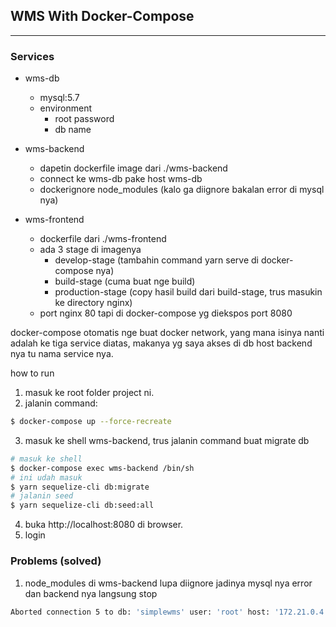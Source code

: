 ## WMS With Docker-Compose

<hr />

### Services
  - wms-db
    - mysql:5.7
    - environment
      - root password
      - db name
  
  - wms-backend
    - dapetin dockerfile image dari ./wms-backend
    - connect ke wms-db pake host wms-db
    - dockerignore node_modules (kalo ga diignore bakalan error di mysql nya)
  
  - wms-frontend
    - dockerfile dari ./wms-frontend
    - ada 3 stage di imagenya
      - develop-stage (tambahin command yarn serve di docker-compose nya)
      - build-stage (cuma buat nge build)
      - production-stage (copy hasil build dari build-stage, trus masukin ke directory nginx)
    - port nginx 80 tapi di docker-compose yg diekspos port 8080

docker-compose otomatis nge buat docker network, yang mana isinya nanti adalah ke tiga service diatas, makanya yg saya akses di db host backend nya tu nama service nya.

how to run
  1. masuk ke root folder project ni.
  2. jalanin command:
  ```bash
  $ docker-compose up --force-recreate
  ```
  3. masuk ke shell wms-backend, trus jalanin command buat migrate db
  ```bash
  # masuk ke shell
  $ docker-compose exec wms-backend /bin/sh
  # ini udah masuk
  $ yarn sequelize-cli db:migrate
  # jalanin seed
  $ yarn sequelize-cli db:seed:all
  ```
  4. buka http://localhost:8080 di browser.
  5. login

### Problems (solved)
  1. node_modules di wms-backend lupa diignore
    jadinya mysql nya error dan backend nya langsung stop
```bash
Aborted connection 5 to db: 'simplewms' user: 'root' host: '172.21.0.4' (Got an error reading communication packets)
```